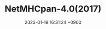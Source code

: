 ---
title:  "NetMHCpan-4.0(2017)"
classes: wide
date:   2023-01-19 16:31:24 +0900
categories: 
  - Immunogenecity
tags:
  - T cell-MHC
mathjax: true
---